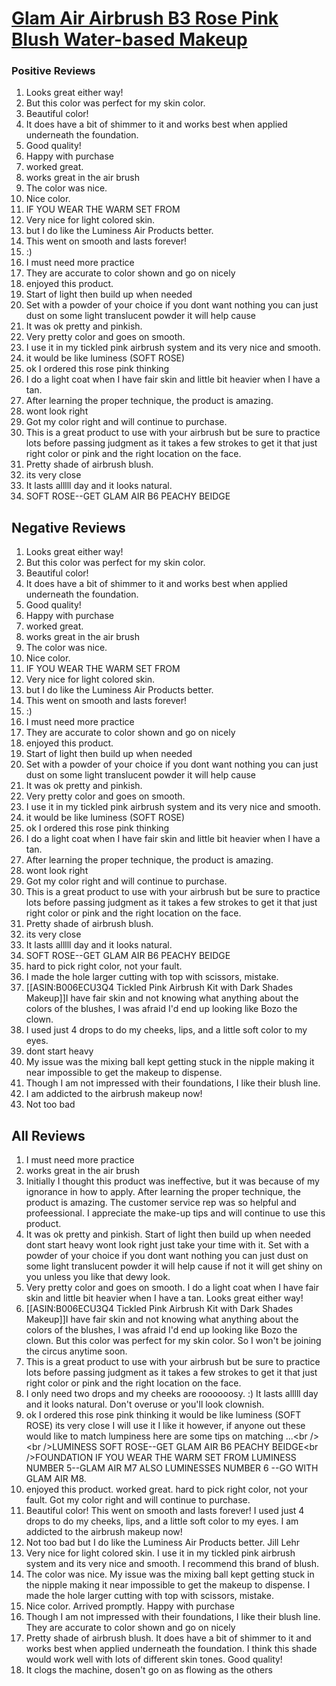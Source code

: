# [Glam Air Airbrush B3 Rose Pink Blush Water-based Makeup](https://products.checkmycream.com/products/Glam-Air-Airbrush-B3-Rose-Pink-Blush-Water-based-Makeup.html)

### Positive Reviews

<ol>
      <li>Looks great either way!</li>
      <li>But this color was perfect for my skin color.</li>
      <li>Beautiful color!  </li>
      <li>It does have a bit of shimmer to it and works best when applied underneath the foundation.  </li>
      <li>Good quality!</li>
      <li>Happy with purchase</li>
      <li>worked great.</li>
      <li>works great in the air brush</li>
      <li>The  color was nice.  </li>
      <li>Nice color.  </li>
      <li>IF YOU WEAR THE WARM SET FROM</li>
      <li>Very nice for light colored skin.</li>
      <li>but I do like the Luminess Air Products better.  </li>
      <li>This went on smooth and lasts forever!  </li>
      <li>:)  </li>
      <li>I must need more practice</li>
      <li>They are accurate to color shown and go on nicely</li>
      <li>enjoyed this product.  </li>
      <li>Start of light then build up when needed</li>
      <li>Set with a powder of your choice if you dont want nothing you can just dust on some light translucent powder it will help cause</li>
      <li>It was ok pretty and pinkish.</li>
      <li>Very pretty color and goes on smooth.  </li>
      <li>I use it in my tickled pink airbrush system and its very nice and smooth.</li>
      <li>it would be like luminess (SOFT ROSE)  </li>
      <li>ok I ordered this rose pink thinking</li>
      <li>I do a light coat when I have fair skin and little bit heavier when I have a tan.  </li>
      <li>After learning the proper technique, the product is amazing.  </li>
      <li>wont look right</li>
      <li>Got my color right and will continue to purchase.</li>
      <li>This is a great product to use with your airbrush but be sure to practice lots before passing judgment as it takes a few strokes to get it that just right color or pink and the right location on the face.</li>
      <li>Pretty shade of airbrush blush.  </li>
      <li>its very close</li>
      <li>It lasts alllll day and it looks natural.  </li>
      <li>SOFT ROSE--GET GLAM AIR B6 PEACHY BEIDGE</li>
</ol>


<h2>Negative Reviews</h2>
<ol>
<li> Looks great either way!</li>
<li> But this color was perfect for my skin color.</li>
<li> Beautiful color!  </li>
<li> It does have a bit of shimmer to it and works best when applied underneath the foundation.  </li>
<li> Good quality!</li>
<li> Happy with purchase</li>
<li> worked great.</li>
<li> works great in the air brush</li>
<li> The  color was nice.  </li>
<li> Nice color.  </li>
<li> IF YOU WEAR THE WARM SET FROM</li>
<li> Very nice for light colored skin.</li>
<li> but I do like the Luminess Air Products better.  </li>
<li> This went on smooth and lasts forever!  </li>
<li> :)  </li>
<li> I must need more practice</li>
<li> They are accurate to color shown and go on nicely</li>
<li> enjoyed this product.  </li>
<li> Start of light then build up when needed</li>
<li> Set with a powder of your choice if you dont want nothing you can just dust on some light translucent powder it will help cause</li>
<li> It was ok pretty and pinkish.</li>
<li> Very pretty color and goes on smooth.  </li>
<li> I use it in my tickled pink airbrush system and its very nice and smooth.</li>
<li> it would be like luminess (SOFT ROSE)  </li>
<li> ok I ordered this rose pink thinking</li>
<li> I do a light coat when I have fair skin and little bit heavier when I have a tan.  </li>
<li> After learning the proper technique, the product is amazing.  </li>
<li> wont look right</li>
<li> Got my color right and will continue to purchase.</li>
<li> This is a great product to use with your airbrush but be sure to practice lots before passing judgment as it takes a few strokes to get it that just right color or pink and the right location on the face.</li>
<li> Pretty shade of airbrush blush.  </li>
<li> its very close</li>
<li> It lasts alllll day and it looks natural.  </li>
<li> SOFT ROSE--GET GLAM AIR B6 PEACHY BEIDGE</li>
<li> hard to pick right color, not your fault.  </li>
<li> I made the hole larger cutting with top with scissors, mistake.</li>
<li> [[ASIN:B006ECU3Q4 Tickled Pink Airbrush Kit with Dark Shades Makeup]]I have fair skin and not knowing what anything about the colors of the blushes, I was afraid I&#x27;d end up looking like Bozo the clown.</li>
<li> I used just 4 drops to do my cheeks, lips, and a little soft color to my eyes.  </li>
<li> dont start heavy</li>
<li> My issue was the mixing ball kept getting stuck in the nipple making it near impossible to get the makeup to dispense.  </li>
<li> Though I am not impressed with their foundations, I like their blush line.  </li>
<li> I am addicted to the airbrush makeup now!</li>
<li> Not too bad</li>
</ol>

<h2>All Reviews</h2>

<ol>
    <li> I must need more practice</li>
    <li> works great in the air brush</li>
    <li> Initially I thought this product was ineffective, but it was because of my ignorance in how to apply.  After learning the proper technique, the product is amazing.  The customer service rep was so helpful and profeessional.  I appreciate the make-up tips and will continue to use this product.</li>
    <li> It was ok pretty and pinkish. Start of light then build up when needed dont start heavy wont look right just take your time with it. Set with a powder of your choice if you dont want nothing you can just dust on some light translucent powder it will help cause if not it will get shiny on you unless you like that dewy look.</li>
    <li> Very pretty color and goes on smooth.  I do a light coat when I have fair skin and little bit heavier when I have a tan.  Looks great either way!</li>
    <li> [[ASIN:B006ECU3Q4 Tickled Pink Airbrush Kit with Dark Shades Makeup]]I have fair skin and not knowing what anything about the colors of the blushes, I was afraid I&#x27;d end up looking like Bozo the clown. But this color was perfect for my skin color. So I won&#x27;t be joining the circus anytime soon.</li>
    <li> This is a great product to use with your airbrush but be sure to practice lots before passing judgment as it takes a few strokes to get it that just right color or pink and the right location on the face.</li>
    <li> I only need two drops and my cheeks are roooooosy. :)  It lasts alllll day and it looks natural.  Don&#x27;t overuse or you&#x27;ll look clownish.</li>
    <li> ok I ordered this rose pink thinking it would be like luminess (SOFT ROSE)  its very close I will use it I like it however, if anyone out these would like to match lumpiness here are some tips on matching ...&lt;br /&gt;&lt;br /&gt;LUMINESS SOFT ROSE--GET GLAM AIR B6 PEACHY BEIDGE&lt;br /&gt;FOUNDATION IF YOU WEAR THE WARM SET FROM LUMINESS NUMBER 5--GLAM AIR M7 ALSO LUMINESSES NUMBER 6 --GO WITH GLAM AIR M8.</li>
    <li> enjoyed this product.  worked great. hard to pick right color, not your fault.  Got my color right and will continue to purchase.</li>
    <li> Beautiful color!  This went on smooth and lasts forever!  I used just 4 drops to do my cheeks, lips, and a little soft color to my eyes.  I am addicted to the airbrush makeup now!</li>
    <li> Not too bad but I do like the Luminess Air Products better.  Jill Lehr</li>
    <li> Very nice for light colored skin. I use it in my tickled pink airbrush system and its very nice and smooth. I recommend this brand of blush.</li>
    <li> The  color was nice.  My issue was the mixing ball kept getting stuck in the nipple making it near impossible to get the makeup to dispense.  I made the hole larger cutting with top with scissors, mistake.</li>
    <li> Nice color.  Arrived promptly. Happy with purchase</li>
    <li> Though I am not impressed with their foundations, I like their blush line.  They are accurate to color shown and go on nicely</li>
    <li> Pretty shade of airbrush blush.  It does have a bit of shimmer to it and works best when applied underneath the foundation.  I think this shade would work well with lots of different skin tones.  Good quality!</li>
    <li> It clogs the machine,  dosen&#x27;t go on as flowing as the others</li>
</ol>




